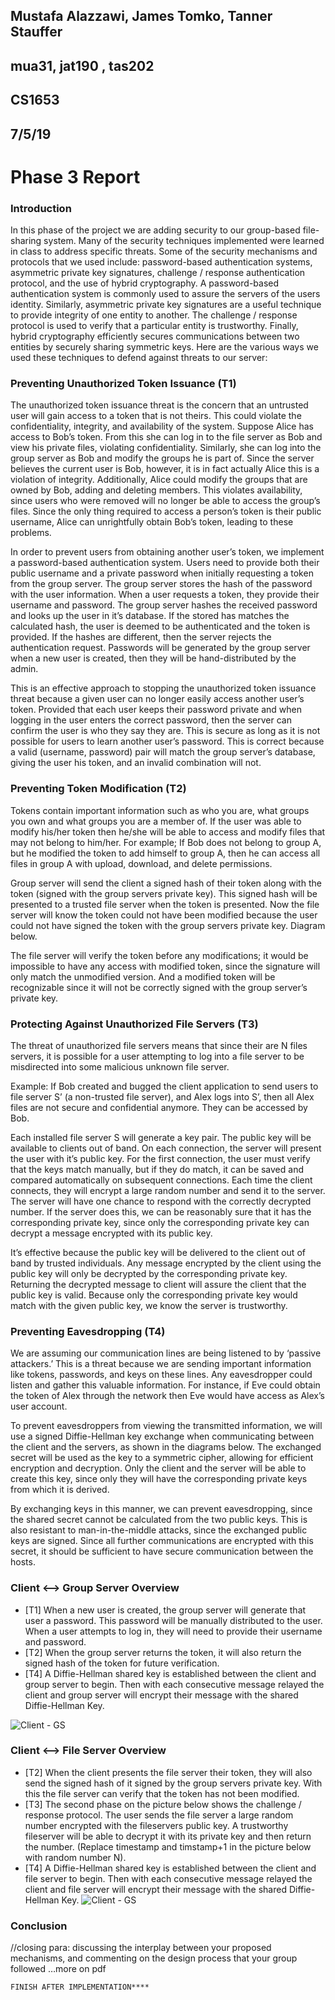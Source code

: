 ## Mustafa Alazzawi, James Tomko, Tanner Stauffer
## mua31, jat190 , tas202
## CS1653
## 7/5/19
# Phase 3 Report
### Introduction

In this phase of the project we are adding security to our group-based file-sharing system. Many of the security techniques implemented were learned in class to address specific threats. Some of the security mechanisms and protocols that we used include: password-based authentication systems, asymmetric private key signatures, challenge / response authentication protocol, and the use of hybrid cryptography. A password-based authentication system is commonly used to assure the servers of the users identity. Similarly, asymmetric private key signatures are a useful technique to provide integrity of one entity to another. The challenge / response protocol is used to verify that a particular entity is trustworthy. Finally, hybrid cryptography efficiently secures communications between two entities by securely sharing symmetric keys. Here are the various ways we used these techniques to defend against threats to our server:

### Preventing Unauthorized Token Issuance (T1)

The unauthorized token issuance threat is the concern that an untrusted user will gain access to a token that is not theirs. This could violate the confidentiality, integrity, and availability of the system. Suppose Alice has access to Bob’s token. From this she can log in to the file server as Bob and view his private files, violating confidentiality. Similarly, she can log into the group server as Bob and modify the groups he is part of. Since the server believes the current user is Bob, however, it is in fact actually Alice this is a violation of integrity. Additionally, Alice could modify the groups that are owned by Bob, adding and deleting members. This violates availability, since users who were removed will no longer be able to access the group’s files. Since the only thing required to access a person’s token is their public username, Alice can unrightfully obtain Bob’s token, leading to these problems.

In order to prevent users from obtaining another user’s token, we implement a password-based authentication system. Users need to provide both their public username and a private password when initially requesting a token from the group server. The group server stores the hash of the password with the user information. When a user requests a token, they provide their username and password. The group server hashes the received password and looks up the user in it’s database. If the stored has matches the calculated hash, the user is deemed to be authenticated and the token is provided. If the hashes are different, then the server rejects the authentication request. Passwords will be generated by the group server when a new user is created, then they will be hand-distributed by the admin.

This is an effective approach to stopping the unauthorized token issuance threat because a given user can no longer easily access another user’s token. Provided that each user keeps their password private and when logging in the user enters the correct password, then the server can confirm the user is who they say they are. This is secure as long as it is not possible for users to learn another user’s password. This is correct because a valid (username, password) pair will match the group server’s database, giving the user his token, and an invalid combination will not.

### Preventing Token Modification (T2)

Tokens contain important information such as who you are, what groups you own and what groups you are a member of. If the user was able to modify his/her token then he/she will be able to access and modify files that may not belong to him/her. For example; If Bob does not belong to group A, but he modified the token to add himself to group A, then he can access all files in group A with upload, download, and delete permissions.

Group server will send the client a signed hash of their token along with the token (signed with the group servers private key). This signed hash will be presented to a trusted file server when the token is presented. Now the file server will know the token could not have been modified because the user could not have signed the token with the group servers private key. Diagram below.

The file server will verify the token before any modifications; it would be impossible to have any access with modified token, since the signature will only match the unmodified version. And a modified token will be recognizable since it will not be correctly signed with the group server’s private key.

### Protecting Against Unauthorized File Servers (T3)

The threat of unauthorized file servers means that since their are N files servers, it is possible for a user attempting to log into a file server to be misdirected into some malicious unknown file server.

Example: If Bob created and bugged the client application to send users to file server S’ (a non-trusted file server), and Alex logs into S’, then all Alex files are not secure and confidential anymore. They can be accessed by Bob.

Each installed file server S will generate a key pair. The public key will be available to clients out of band. On each connection, the server will present the user with it’s public key. For the first connection, the user must verify that the keys match manually, but if they do match, it can be saved and compared automatically on subsequent connections. Each time the client connects, they will encrypt a large random number and send it to the server. The server will have one chance to respond with the correctly decrypted number. If the server does this, we can be reasonably sure that it has the corresponding private key, since only the corresponding private key can decrypt a message encrypted with its public key.

It’s effective because the public key will be delivered to the client out of band by trusted individuals. Any message encrypted by the client using the public key will only be decrypted by the corresponding private key. Returning the decrypted message to client will assure the client that the public key is valid. Because only the corresponding private key would match with the given public key, we know the server is trustworthy.

### Preventing Eavesdropping (T4)
We are assuming our communication lines are being listened to by
‘passive attackers.’ This is a threat because we are sending important
information like tokens, passwords, and keys on these lines. Any
eavesdropper could listen and gather this valuable information. For
instance, if Eve could obtain the token of Alex through the network then
Eve would have access as Alex’s user account.

To prevent eavesdroppers from viewing the transmitted information, we
will use a signed Diffie-Hellman key exchange when communicating between
the client and the servers, as shown in the diagrams below. The
exchanged secret will be used as the key to a symmetric cipher, allowing
for efficient encryption and decryption. Only the client and the server
will be able to create this key, since only they will have the
corresponding private keys from which it is derived.

By exchanging keys in this manner, we can prevent eavesdropping, since
the shared secret cannot be calculated from the two public keys. This is
also resistant to man-in-the-middle attacks, since the exchanged public
keys are signed. Since all further communications are encrypted with this
secret, it should be sufficient to have secure communication between the
hosts.

### Client <--> Group Server Overview
* [T1] When a new user is created, the group server will generate that user a password. This password will be manually distributed to the user. When a user attempts to log in, they will need to provide their username and password.
* [T2] When the group server returns the token, it will also return the signed hash of the token for future verification.
* [T4] A Diffie-Hellman shared key is established between the client and group server to begin. Then with each consecutive message relayed the client and group server will encrypt their message with the shared Diffie-Hellman Key.

![Client - GS](report_img/client_gs.jpg)

### Client <--> File Server Overview
* [T2] When the client presents the file server their token, they will also send the signed hash of it signed by the group servers private key. With this the file server can verify that the token has not been modified.
* [T3] The second phase on the picture below shows the challenge / response protocol. The user sends the file server a large random number encrypted with the fileservers public key. A trustworthy fileserver will be able to decrypt it with its private key and then return the number. (Replace timestamp and timstamp+1 in the picture below with random number N).
* [T4] A Diffie-Hellman shared key is established between the client and file server to begin. Then with each consecutive message relayed the client and file server will encrypt their message with the shared Diffie-Hellman Key.
![Client - GS](report_img/client_fs.jpg)

### Conclusion
//closing para:  discussing the interplay between your proposed mechanisms, and commenting on the design process that your group followed  …more on pdf

	FINISH AFTER IMPLEMENTATION****
